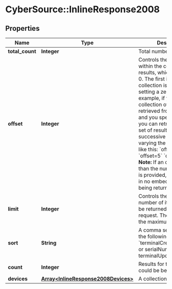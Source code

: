 # CyberSource::InlineResponse2008

## Properties
Name | Type | Description | Notes
------------ | ------------- | ------------- | -------------
**total_count** | **Integer** | Total number of results. | [optional] 
**offset** | **Integer** | Controls the starting point within the collection of results, which defaults to 0. The first item in the collection is retrieved by setting a zero offset.  For example, if you have a collection of 15 items to be retrieved from a resource and you specify limit&#x3D;5, you can retrieve the entire set of results in 3 successive requests by varying the offset value like this:  &#x60;offset&#x3D;0&#x60; &#x60;offset&#x3D;5&#x60; &#x60;offset&#x3D;10&#x60;  **Note:** If an offset larger than the number of results is provided, this will result in no embedded object being returned.  | [optional] 
**limit** | **Integer** | Controls the maximum number of items that may be returned for a single request. The default is 20, the maximum is 2500.  | [optional] 
**sort** | **String** | A comma separated list of the following form:  &#x60;terminalCreationDate:desc or serialNumber or terminalUpdationDate&#x60;  | [optional] 
**count** | **Integer** | Results for this page, this could be below the limit. | [optional] 
**devices** | [**Array&lt;InlineResponse2008Devices&gt;**](InlineResponse2008Devices.md) | A collection of devices | [optional] 


